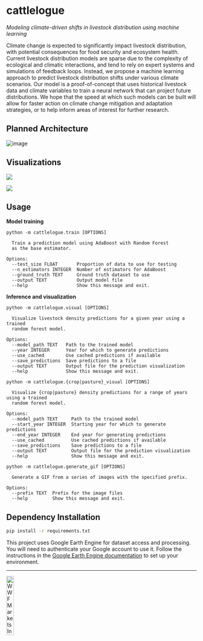 # cattlelogue
*Modeling climate-driven shifts in livestock distribution using machine learning*

Climate change is expected to significantly impact livestock distribution, with potential consequences for food security and ecosystem health. Current livestock distribution models are sparse due to the complexity of ecological and climatic interactions, and tend to rely on expert systems and simulations of feedback loops. Instead, we propose a machine learning approach to predict livestock distribution shifts under various climate scenarios. Our model is a proof-of-concept that uses historical livestock data and climate variables to train a neural network that can project future distributions. We hope that the speed at which such models can be built will allow for faster action on climate change mitigation and adaptation strategies, or to help inform areas of interest for further research.

## Planned Architecture
![image](https://github.com/user-attachments/assets/09983111-87b1-4162-b268-6ed21fcbccbb)

## Visualizations
![](cattlelogue/outputs/crops.gif)

![](cattlelogue/outputs/pasture.gif)

## Usage
**Model training**
```
python -m cattlelogue.train [OPTIONS]

  Train a prediction model using AdaBoost with Random Forest
  as the base estimator.

Options:
  --test_size FLOAT       Proportion of data to use for testing
  --n_estimators INTEGER  Number of estimators for AdaBoost
  --ground_truth TEXT     Ground truth dataset to use
  --output TEXT           Output model file
  --help                  Show this message and exit.
```
**Inference and visualization**
```
python -m cattlelogue.visual [OPTIONS]

  Visualize livestock density predictions for a given year using a trained
  random forest model.

Options:
  --model_path TEXT   Path to the trained model
  --year INTEGER      Year for which to generate predictions
  --use_cached        Use cached predictions if available
  --save_predictions  Save predictions to a file
  --output TEXT       Output file for the prediction visualization
  --help              Show this message and exit.
```

```
python -m cattlelogue.{crop|pasture}_visual [OPTIONS]

  Visualize {crop|pasture} density predictions for a range of years using a trained
  random forest model.

Options:
  --model_path TEXT     Path to the trained model
  --start_year INTEGER  Starting year for which to generate predictions
  --end_year INTEGER    End year for generating predictions
  --use_cached          Use cached predictions if available
  --save_predictions    Save predictions to a file
  --output TEXT         Output file for the prediction visualization
  --help                Show this message and exit.
```

```
python -m cattlelogue.generate_gif [OPTIONS]

  Generate a GIF from a series of images with the specified prefix.

Options:
  --prefix TEXT  Prefix for the image files
  --help         Show this message and exit.
```

## Dependency Installation

```bash
pip install -r requirements.txt
```
This project uses Google Earth Engine for dataset access and processing. You will need to authenticate your Google account to use it. Follow the instructions in the [Google Earth Engine documentation](https://developers.google.com/earth-engine/guides/python_install) to set up your environment.

<hr>
<img src="https://encrypted-tbn0.gstatic.com/images?q=tbn:ANd9GcSV5yIgVhMGOUGznqJcrgXvQi9NOzvU21yXng" alt="WWF Markets Institute" width="20%" min-width=200px>

